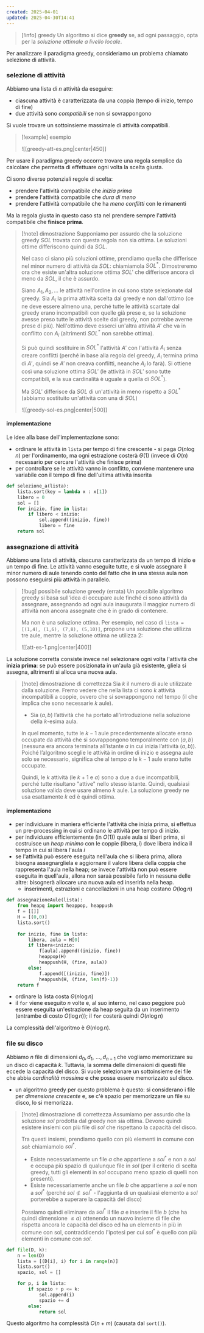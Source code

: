 ```yaml
---
created: 2025-04-01
updated: 2025-04-30T14:41
---
```

> [!info] greedy
> Un algoritmo si dice **greedy** se, ad ogni passaggio, opta per la *soluzione ottimale a livello locale*.

Per analizzare il paradigma greedy, consideriamo un problema chiamato selezione di attività.
### selezione di attività
Abbiamo una lista di $n$ attività da eseguire:
- ciascuna attività è caratterizzata da una coppia $(\text{tempo di inizio, tempo di fine})$
- due attività sono *compatibili* se non si sovrappongono

Si vuole trovare un sottoinsieme massimale di attività compatibili.

>[!example] esempio 
>
>![[greedy-att-es.png|center|450]]

Per usare il paradigma greedy occorre trovare una regola semplice da calcolare che permetta di effettuare ogni volta la scelta giusta.

Ci sono diverse potenziali regole di scelta:
- prendere l'attività compatibile che *inizia prima*
- prendere l'attività compatibile che *dura di meno*
- prendere l'attività compatibile che ha *meno conflitti* con le rimanenti

Ma la regola giusta in questo caso sta nel prendere sempre l'attività compatibile che **finisce prima**.

>[!note] dimostrazione
>Supponiamo per assurdo che la soluzione greedy $SOL$ trovata con questa regola non sia ottima. Le soluzioni ottime differiscono quindi da $SOL$. 
>
>Nel caso ci siano più soluzioni ottime, prendiamo quella che differisce nel minor numero di attività da $SOL$: chiamiamola $SOL^*$. Dimostreremo ora che esiste un'altra soluzione ottima $SOL'$ che differisce ancora di meno da $SOL$, il che è assurdo.
>
>Siano $A_{1},\,A_{2},\,\dots$ le attività nell'ordine in cui sono state selezionate dal greedy. Sia $A_{i}$ la prima attività scelta dal greedy e non dall'ottimo (ce ne deve essere almeno una, perché tutte le attività scartate dal greedy erano incompatibili con quelle già prese e, se la soluzione avesse preso tutte le attività scelte dal greedy, non potrebbe averne prese di più). Nell'ottimo deve esserci un'altra attività $A'$ che va in conflitto con $A_{i}$ (altrimenti $SOL^*$ non sarebbe ottima).
>
>Si può quindi sostituire in $SOL^*$ l'attività $A'$ con l'attività $A_{i}$ senza creare conflitti (perché in base alla regola del greedy, $A_{i}$ termina prima di $A'$, quindi se $A'$ non creava conflitti, neanche $A_{i}$ lo farà). Si ottiene così una soluzione ottima $SOL'$ (le attività in $SOL'$ sono tutte compatibili, e la sua cardinalità è uguale a quella di $SOL^*$). 
>
>Ma $SOL'$ differisce da $SOL$ di un'attività in meno rispetto a $SOL^*$ (abbiamo sostituito un'attività con una di $SOL$)
>
>![[greedy-sol-es.png|center|500]]

#### implementazione
Le idee alla base dell'implementazione sono:
- ordinare le attività in `lista` per tempo di fine crescente - si paga $O(n \log n)$ per l'ordinamento, ma ogni estrazione costerà $\Theta(1)$ (invece di $O(n)$ necessario per cercare l'attività che finisce prima)
- per controllare se le attività vanno in conflitto, conviene mantenere una variabile con il tempo di fine dell'ultima attività inserita 

```python
def selezione_a(lista):
	lista.sort(key = lambda x : x[1])
	libero = 0
	sol = []
	for inizio, fine in lista:
		if libero < inizio:
			sol.append((inizio, fine))
			libero = fine
	return sol
```

### assegnazione di attività
Abbiamo una lista di attività, ciascuna caratterizzata da un tempo di inizio e un tempo di fine. Le attività vanno eseguite tutte, e si vuole assegnare il minor numero di aule tenendo conto del fatto che in una stessa aula non possono eseguirsi più attività in parallelo.

>[!bug] possibile soluzione greedy (errata)
>Un possibile algoritmo greedy si basa sull'idea di occupare aule finché ci sono attività da assegnare, assegnando ad ogni aula inaugurata il maggior numero di attività non ancora assegnate che è in grado di contenere.
>
>Ma non è una soluzione ottima. Per esempio, nel caso di `lista = [(1,4), (1,6), (7,8), (5,10)]`, propone una soluzione che utilizza tre aule, mentre la soluzione ottima ne utilizza 2:
>
>![[att-es-1.png|center|400]]

La soluzione corretta consiste invece nel selezionare ogni volta l'attività che **inizia prima**: se può essere posizionata in un'aula già esistente, gliela si assegna, altrimenti si alloca una nuova aula.

>[!note] dimostrazione di correttezza
>Sia $k$ il numero di aule utilizzate dalla soluzione. Fremo vedere che nella lista ci sono $k$ attività incompatibili a coppie, ovvero che si sovrappongono nel tempo (il che implica che sono necessarie $k$ aule).
>
>- Sia $(a,b)$ l’attività che ha portato all’introduzione nella soluzione della $k$-esima aula. 
>
>In quel momento, tutte le $k-1$ aule precedentemente allocate erano occupate da attività che si sovrappongono temporalmente con $(a,b)$ (nessuna era ancora terminata all’istante $a$ in cui inizia l’attività $(a,b)$). Poiché l’algoritmo sceglie le attività in ordine di inizio e assegna aule solo se necessario, significa che al tempo $a$ le $k-1$ aule erano tutte occupate.
>
>Quindi, le $k$ attività (le $k+1$ e $a$) sono a due a due incompatibili, perché tutte risultano "attive" nello stesso istante. Quindi, qualsiasi soluzione valida deve usare almeno $k$ aule. La soluzione greedy ne usa esattamente $k$ ed è quindi ottima.

#### implementazione
- per individuare in maniera efficiente l'attività che inizia prima, si effettua un pre-processing in cui si ordinano le attività per tempo di inizio.
- per individuare efficientemente (in $O(1)$) quale aula si liberi prima, si costruisce un *heap minimo* con le coppie $(\text{libera},\,i)$ dove $\text{libera}$ indica il tempo in cui si libera l'aula $i$ 
- se l'attività può essere eseguita nell'aula che si libera prima, allora bisogna assegnargliela e aggiornare il valore $\text{libera}$ della coppia che rappresenta l'aula nella heap; se invece l'attività non può essere eseguita in quell'aula, allora non saraà possibile farlo in nessuna delle altre: bisognerà allocare una nuova aula ed inserirla nella heap.
	- inserimenti, estrazioni e cancellazioni in una heap costano $O(\log n)$

```python
def assegnazioneAule(lista):
	from heapq import heappop, heappush
	f = [[]]
	H = [(0,0)]
	lista.sort()
	
	for inizio, fine in lista:
		libera, aula = H[0]
		if libera<inizio:
			f[aula].append((inizio, fine))
			heappop(H)
			heappush(H, (fine, aula))
		else:
			f.append([(inizio, fine)])
			heappush(H, (fine, len(f)-1))
	return f
```

- ordinare la lista costa $\Theta(n \log n)$
- il `for` viene eseguito $n$ volte e, al suo interno, nel caso peggiore può essere eseguita un'estrazione da heap seguita da un inserimento (entrambe di costo $O(\log n)$); il `for` costerà quindi $O(n \log n)$

La complessità dell'algoritmo è $\Theta(n \log n)$.
### file su disco
Abbiamo $n$ file di dimensioni $d_{0},\,d_{1},\,\,\dots,\, d_{n-1}$ che vogliamo memorizzare su un disco di capacità $k$. Tuttavia, la somma delle dimensioni di questi file eccede la capacità del disco. Si vuole selezionare un sottoinsieme dei file che abbia *cardinalità massima* e che possa essere memorizzato sul disco.

- un algoritmo greedy per questo problema è questo: si considerano i file per *dimensione crescente* e, se c'è spazio per memorizzare un file su disco, lo si memorizza.

>[!note] dimostrazione di correttezza
>Assumiamo per assurdo che la soluzione $sol$ prodotta dal greedy non sia ottima. Devono quindi esistere insiemi con più file di $sol$ che rispettano la capacità del disco.
>
>Tra questi insiemi, prendiamo quello con più elementi in comune con $sol$: chiamiamolo $sol^*$.
>
>- Esiste necessariamente un file $a$ che appartiene a $sol^*$ e non a $sol$ e occupa più spazio di qualunque file in $sol$ (per il criterio di scelta greedy, tutti gli elementi in $sol$ occupano meno spazio di quelli non presenti). 
>- Esiste necessariamente anche un file $b$ che appartiene a $sol$ e non a $sol^*$ (perché $sol \not\subset sol^*$ - l'aggiunta di un qualsiasi elemento a $sol$ porterebbe a superare la capacità del disco)
>
>Possiamo quindi eliminare da $sol^*$ il file $a$ e inserire il file $b$ (che ha quindi dimensione $\leq a)$ ottenendo un nuovo insieme di file che rispetta ancora le capacità del disco ed ha un elemento in più in comune con sol, contraddicendo l'ipotesi per cui $sol^*$ è quello con più elementi in comune con $sol$.

```python
def file(D, k):
	n = len(D)
	lista = [(D[i], i) for i in range(n)]
	lista.sort()
	spazio, sol = []

	for p, i in lista:
		if spazio + p <= k:
			sol.append(i)
			spazio += d
		else:
			return sol 
```

Questo algoritmo ha complessità $O(n+m)$ (causata dal `sort()`).
